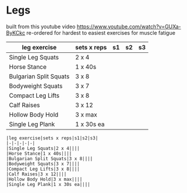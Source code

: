 # Legs

built from this youtube video https://www.youtube.com/watch?v=GUXa-ByKCkc
re-ordered for hardest to easiest exercises for muscle fatigue

|leg exercise|sets x reps|s1|s2|s3|
|-|-|-|-|-|
|Single Leg Squats|2 x 4||||
|Horse Stance|1 x 40s||||
|Bulgarian Split Squats|3 x 8||||
|Bodyweight Squats|3 x 7||||
|Compact Leg Lifts|3 x 8||||
|Calf Raises|3 x 12||||
|Hollow Body Hold|3 x max||||
|Single Leg Plank|1 x 30s ea||||

    |leg exercise|sets x reps|s1|s2|s3|
    |-|-|-|-|-|
    |Single Leg Squats|2 x 4||||
    |Horse Stance|1 x 40s||||
    |Bulgarian Split Squats|3 x 8||||
    |Bodyweight Squats|3 x 7||||
    |Compact Leg Lifts|3 x 8||||
    |Calf Raises|3 x 12||||
    |Hollow Body Hold|3 x max||||
    |Single Leg Plank|1 x 30s ea||||
